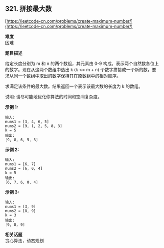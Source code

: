 **321. 拼接最大数**  
---
[https://leetcode-cn.com/problems/create-maximum-number/](https://leetcode-cn.com/problems/create-maximum-number/)  

**难度**  
困难

**题目描述**  

给定长度分别为 m 和 n 的两个数组，其元素由 0-9 构成，表示两个自然数各位上的数字。现在从这两个数组中选出 k (k <= m + n) 个数字拼接成一个新的数，要求从同一个数组中取出的数字保持其在原数组中的相对顺序。

求满足该条件的最大数。结果返回一个表示该最大数的长度为 k 的数组。

说明: 请尽可能地优化你算法的时间和空间复杂度。

**示例 1:**  
```
输入:
nums1 = [3, 4, 6, 5]
nums2 = [9, 1, 2, 5, 8, 3]
k = 5
输出:
[9, 8, 6, 5, 3]
```

**示例 2:**  
```
输入:
nums1 = [6, 7]
nums2 = [6, 0, 4]
k = 5
输出:
[6, 7, 6, 0, 4]
```

**示例 3:**  
```
输入:
nums1 = [3, 9]
nums2 = [8, 9]
k = 3
输出:
[9, 8, 9]
```  


**相关话题**  
贪心算法，动态规划